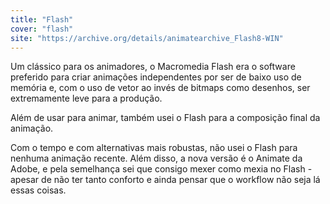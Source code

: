 ```yaml
---
title: "Flash"
cover: "flash"
site: "https://archive.org/details/animatearchive_Flash8-WIN"
---
```


Um clássico para os animadores, o Macromedia Flash era o software preferido para criar animações independentes por ser de baixo uso de memória e, com o uso de vetor ao invés de bitmaps como desenhos, ser extremamente leve para a produção.

Além de usar para animar, também usei o Flash para a composição final da animação.

Com o tempo e com alternativas mais robustas, não usei o Flash para nenhuma animação recente.
Além disso, a nova versão é o Animate da Adobe, e pela semelhança sei que consigo mexer como mexia no Flash - apesar de não ter tanto conforto e ainda pensar que o workflow não seja lá essas coisas.
